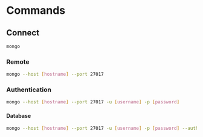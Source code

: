 # Commands

## Connect

```sh
mongo
```

### Remote

```sh
mongo --host [hostname] --port 27017
```

### Authentication

```sh
mongo --host [hostname] --port 27017 -u [username] -p [password]
```

#### Database

```sh
mongo --host [hostname] --port 27017 -u [username] -p [password] --authenticationDatabase [db-name]
```
